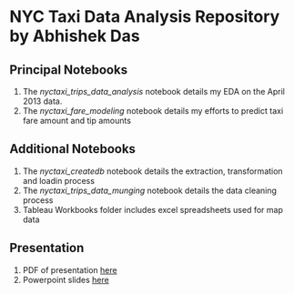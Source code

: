 # NYC Taxi Data Analysis Repository by Abhishek Das

## Principal Notebooks

1. The *nyctaxi_trips_data_analysis* notebook details my EDA on the April 2013 data.
2. The *nyctaxi_fare_modeling* notebook details my efforts to predict taxi fare amount and tip amounts

## Additional Notebooks

1. The *nyctaxi_createdb* notebook details the extraction, transformation and loadin process
2. The *nyctaxi_trips_data_munging* notebook details the data cleaning process
3. Tableau Workbooks folder includes excel spreadsheets used for map data

## Presentation

1. PDF of presentation [here](https://factorwonk.github.io/ADasTaxiNYC.pdf)
2. Powerpoint slides [here](https://factorwonk.github.io/ADasTaxiNYC.pptx)
